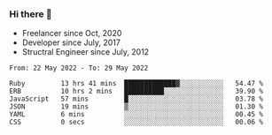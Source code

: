 ### Hi there 👋

- Freelancer since Oct, 2020
- Developer since July, 2017
- Structral Engineer since July, 2012

<!--START_SECTION:waka-->

```text
From: 22 May 2022 - To: 29 May 2022

Ruby         13 hrs 41 mins  █████████████▓░░░░░░░░░░░   54.47 %
ERB          10 hrs 2 mins   ██████████░░░░░░░░░░░░░░░   39.90 %
JavaScript   57 mins         █░░░░░░░░░░░░░░░░░░░░░░░░   03.78 %
JSON         19 mins         ▒░░░░░░░░░░░░░░░░░░░░░░░░   01.30 %
YAML         6 mins          ░░░░░░░░░░░░░░░░░░░░░░░░░   00.45 %
CSS          0 secs          ░░░░░░░░░░░░░░░░░░░░░░░░░   00.06 %
```

<!--END_SECTION:waka-->
